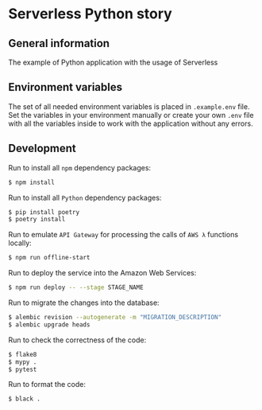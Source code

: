 Serverless Python story
=======================

General information
-------------------

The example of Python application with the usage of Serverless


Environment variables
---------------------

The set of all needed environment variables is placed in `.example.env` file.  
Set the variables in your environment manually or create your own `.env` file with all the variables inside to work with the application without any errors.

Development
-----------

Run to install all `npm` dependency packages:
```bash
$ npm install
```

Run to install all `Python` dependency packages:
```bash
$ pip install poetry
$ poetry install
```

Run to emulate `API Gateway` for processing the calls of `AWS λ` functions locally:
```bash
$ npm run offline-start
```

Run to deploy the service into the Amazon Web Services:
```bash
$ npm run deploy -- --stage STAGE_NAME
```

Run to migrate the changes into the database:
```bash
$ alembic revision --autogenerate -m "MIGRATION_DESCRIPTION"
$ alembic upgrade heads
```

Run to check the correctness of the code:
```bash
$ flake8
$ mypy .
$ pytest
```

Run to format the code:
```bash
$ black .
```
